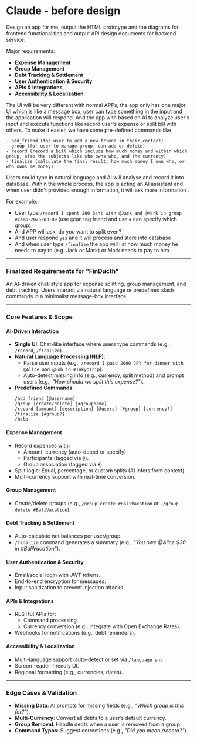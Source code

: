 
# Claude - before design

Design an app for me, output the HTML prototype and the diagrams for frontend functionalities and output API design documents for backend service:

Major requirements:
- **Expense Management**  
- **Group Management**  
- **Debt Tracking & Settlement**  
- **User Authentication & Security**  
- **APIs & Integrations**  
- **Accessibility & Localization**  

The UI will be very different with normal APPs, the app only has one major UI which is like a message box, user can type something in the input and the application will respond.
And the app with based on AI to analyze user's input and execute functions like record user's expense or split bill with others. To make it easier, we have some pre-defined commands like

```text
- add_friend (for user to add a new friend in their contact)
- group (for user to manage group, can add or delete)
- record (record a bill which include how much money and within which group, also the subjects like who owns who, and the currency)
- finalize (calculate the final result, how much money I own who, or who owns me money)
```

Users could type in natural language and AI will analyse and record it into database. Within the whole process, the app is acting an AI assistant and when user didn't provided enough information, it will ask more information .

For example:
- User type `/record I spent 200 baht with @Jack and @Mark in group #camp-2025-03-09` (use `@`can tag friend and use `#` can specify which group)
- And APP will ask, do you want to split even?
- And user respond `yes` and it will process and store into database
- And when user type `/finalize` the app will list how much money he needs to pay to (e.g. Jack or Mark) or Mark needs to pay to him


---


### **Finalized Requirements for "FinDucth"**  
An AI-driven chat-style app for expense splitting, group management, and debt tracking. Users interact via natural language or predefined slash commands in a minimalist message-box interface.  

---

### **Core Features & Scope**  
#### **AI-Driven Interaction**  
- **Single UI**: Chat-like interface where users type commands (e.g., `/record`, `/finalize`).  
- **Natural Language Processing (NLP)**:  
  - Parse user inputs (e.g., `/record I paid 2000 JPY for dinner with @Alice and @Bob in #TokyoTrip`).  
  - Auto-detect missing info (e.g., currency, split method) and prompt users (e.g., *"How should we split this expense?"*).  
- **Predefined Commands**:  
  ```text
  /add_friend [@username]  
  /group [create/delete] [#groupname]  
  /record [amount] [description] [@users] [#group] [currency?]  
  /finalize [#group?]  
  /help  
  ```

#### **Expense Management**  
- Record expenses with:  
  - Amount, currency (auto-detect or specify).  
  - Participants (tagged via `@`).  
  - Group association (tagged via `#`).  
- Split logic: Equal, percentage, or custom splits (AI infers from context).  
- Multi-currency support with real-time conversion.  

#### **Group Management**  
- Create/delete groups (e.g., `/group create #BaliVacation` or `./group delete #BaliVacation`).  

#### **Debt Tracking & Settlement**  
- Auto-calculate net balances per user/group.  
- `/finalize` command generates a summary (e.g., *"You owe @Alice $30 in #BaliVacation"*).  

#### **User Authentication & Security**  
- Email/social login with JWT tokens.  
- End-to-end encryption for messages.  
- Input sanitization to prevent injection attacks.  

#### **APIs & Integrations**  
- RESTful APIs for:  
  - Command processing.  
  - Currency conversion (e.g., integrate with Open Exchange Rates).  
- Webhooks for notifications (e.g., debt reminders).  

#### **Accessibility & Localization**  
- Multi-language support (auto-detect or set via `/language en`).  
- Screen-reader-friendly UI.  
- Regional formatting (e.g., currencies, dates).  

---

### **Edge Cases & Validation**  
- **Missing Data**: AI prompts for missing fields (e.g., *"Which group is this for?"*).  
- **Multi-Currency**: Convert all debts to a user’s default currency.  
- **Group Removal**: Handle debts when a user is removed from a group.  
- **Command Typos**: Suggest corrections (e.g., *"Did you mean /record?"*).  


